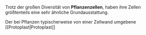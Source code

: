 Trotz der großen Diversität von **Pflanzenzellen**, haben ihre Zellen größtenteils eine sehr ähnliche Grundausstattung.

Der bei Pflanzen typischerweise von einer Zellwand umgebene [[Protoplast|Protoplast]]